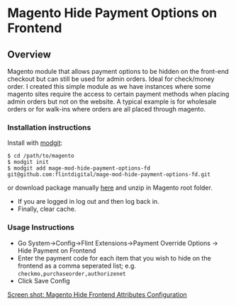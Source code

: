 # Magento Hide Payment Options on Frontend
## Overview
Magento module that allows payment options to be hidden on the front-end checkout but can still be used for admin orders. Ideal for check/money order. I created this simple module as we have instances where some magento sites require the access to certain payment methods when placing admin orders but not on the website. A typical example is for wholesale orders or for walk-ins where orders are all placed through magento. 

### Installation instructions

Install with [modgit](https://github.com/jreinke/modgit):

    $ cd /path/to/magento
    $ modgit init
    $ modgit add mage-mod-hide-payment-options-fd git@github.com:flintdigital/mage-mod-hide-payment-options-fd.git

or download package manually [here](https://github.com/flintdigital/mage-hide-payment-options/archive/master.zip) and unzip in Magento root folder.
* If you are logged in log out and then log back in. 
* Finally, clear cache.

### Usage Instructions
* Go System->Config->Flint Extensions->Payment Override Options -> Hide Payment on Frontend
* Enter the payment code for each item that you wish to hide on the frontend as a comma seperated list; e.g. `checkmo,purchaseorder,authorizenet`
* Click Save Config

[Screen shot: Magento Hide Frontend Attributes Configuration](https://www.evernote.com/shard/s484/sh/c555e90e-1bea-45ae-95bc-19cff211b8f6/f667f3945b4c4b6a7b4a8e84966e2187)
